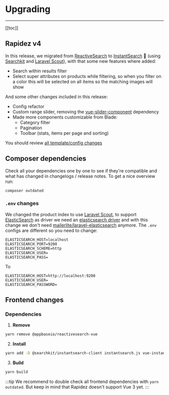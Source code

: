 # Upgrading

---

[[toc]]

## Rapidez v4

In this release, we migrated from [ReactiveSearch](https://github.com/appbaseio/reactivesearch/) to [InstantSearch](https://github.com/algolia/instantsearch) 🚀 (using [Searchkit](https://github.com/searchkit/searchkit) and [Laravel Scout](https://github.com/laravel/scout)), with that some new features where added:

- Search within results filter
- Select super attributes on products while filtering, so when you filter on a color this will be selected on all items so the matching images will show

And some other changes included in this release:

- Config refactor
- Custom range slider, removing the [vue-slider-component](https://github.com/NightCatSama/vue-slider-component) dependency
- Made more components customizable from Blade:
    - Category filter
    - Pagination
    - Toolbar (stats, items per page and sorting)

You should review [all template/config changes](https://github.com/rapidez/core/compare/3.x..master)

## Composer dependencies

Check all your dependencies one by one to see if they're compatible and what has changed in changelogs / release notes. To get a nice overview run:
```bash
composer outdated
```

### `.env` changes

We changed the product index to use [Laravel Scout](https://github.com/laravel/scout), to support [ElasticSearch](https://github.com/elastic/elasticsearch) as driver we need an [elasticsearch driver](https://github.com/matchish/laravel-scout-elasticsearch) and with this change we don't need [mailerlite/laravel-elasticsearch](https://github.com/mailerlite/laravel-elasticsearch) anymore. The `.env` configs are different so you need to change:

```dotenv
ELASTICSEARCH_HOST=localhost
ELASTICSEARCH_PORT=9200
ELASTICSEARCH_SCHEME=http
ELASTICSEARCH_USER=
ELASTICSEARCH_PASS=
```
To
```dotenv
ELASTICSEARCH_HOST=http://localhost:9200
ELASTICSEARCH_USER=
ELASTICSEARCH_PASSWORD=
```

## Frontend changes

### Dependencies

1. **Remove**
```bash
yarn remove @appbaseio/reactivesearch-vue
```

2. **Install**
```bash
yarn add -D @searchkit/instantsearch-client instantsearch.js vue-instantsearch
```
3. **Build**
```bash
yarn build
```

:::tip
We recommend to double check all frontend dependencies with `yarn outdated`. But keep in mind that Rapidez doesn't support Vue 3 yet.
:::
